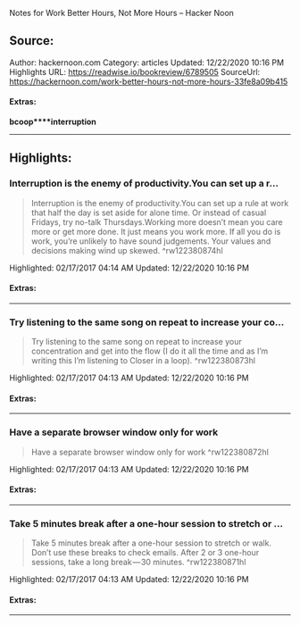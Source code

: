 Notes for Work Better Hours, Not More Hours – Hacker Noon

## Source:
Author: hackernoon.com
Category: articles
Updated: 12/22/2020 10:16 PM
Highlights URL: https://readwise.io/bookreview/6789505
SourceUrl: https://hackernoon.com/work-better-hours-not-more-hours-33fe8a09b415


#### Extras:
**bcoop****interruption**



 
-----
 ## Highlights:

### Interruption is the enemy of productivity.You can set up a r...
>Interruption is the enemy of productivity.You can set up a rule at work that half the day is set aside for alone time. Or instead of casual Fridays, try no-talk Thursdays.Working more doesn’t mean you care more or get more done. It just means you work more. If all you do is work, you’re unlikely to have sound judgements. Your values and decisions making wind up skewed. ^rw122380874hl


Highlighted: 02/17/2017 04:14 AM
Updated: 12/22/2020 10:16 PM


#### Extras:





------

### Try listening to the same song on repeat to increase your co...
>Try listening to the same song on repeat to increase your concentration and get into the flow (I do it all the time and as I’m writing this I’m listening to Closer in a loop). ^rw122380873hl


Highlighted: 02/17/2017 04:13 AM
Updated: 12/22/2020 10:16 PM


#### Extras:





------

### Have a separate browser window only for work
>Have a separate browser window only for work ^rw122380872hl


Highlighted: 02/17/2017 04:13 AM
Updated: 12/22/2020 10:16 PM


#### Extras:





------

### Take 5 minutes break after a one-hour session to stretch or ...
>Take 5 minutes break after a one-hour session to stretch or walk. Don’t use these breaks to check emails. After 2 or 3 one-hour sessions, take a long break — 30 minutes. ^rw122380871hl


Highlighted: 02/17/2017 04:13 AM
Updated: 12/22/2020 10:16 PM


#### Extras:





------

